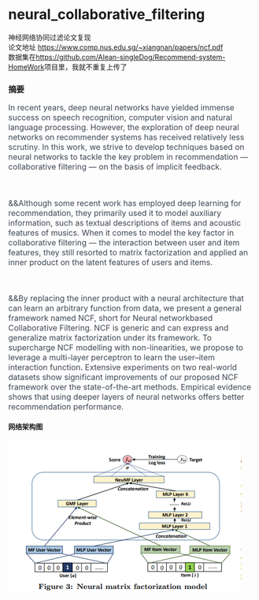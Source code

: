 # neural_collaborative_filtering
神经网络协同过滤论文复现</br>
论文地址 https://www.comp.nus.edu.sg/~xiangnan/papers/ncf.pdf</br>
<span>数据集在<a>https://github.com/Alean-singleDog/Recommend-system-HomeWork</a>项目里，我就不重复上传了</span>
<h3>摘要</h3>
<span style="color: rgb(62, 71, 83);font-size: 16px;">In recent years, deep neural networks have yielded immense success on speech recognition, computer vision and natural language processing. However, the exploration of deep neural networks on recommender systems has received relatively less scrutiny. In this work, we strive to develop techniques based on neural networks to tackle the key problem in recommendation — collaborative filtering — on the basis of implicit feedback.</span>
<p style="margin-left: 8px;margin-right: 8px;line-height: 1.75em;"><span style="color: rgb(62, 71, 83);font-size: 16px;"><br></span></p>
    <span style="color: rgb(62, 71, 83);font-size: 16px;">&&Although some recent work has employed deep learning for recommendation, they primarily used it to model auxiliary information, such as textual descriptions of items and acoustic features of musics. When it comes to model the key factor in collaborative filtering — the interaction between user and item features, they still resorted to matrix factorization and applied an inner product on the latent features of users and items. </span>
    <p style="margin-left: 8px;margin-right: 8px;line-height: 1.75em;"><span style="color: rgb(62, 71, 83);font-size: 16px;"><br></span></p>
    <span style="color: rgb(62, 71, 83);font-size: 16px;">&&By replacing the inner product with a neural architecture that can learn an arbitrary function from data, we present a general framework named NCF, short for Neural networkbased Collaborative Filtering. NCF is generic and can express and generalize matrix factorization under its framework. To supercharge NCF modelling with non-linearities, we propose to leverage a multi-layer perceptron to learn the
user–item interaction function. Extensive experiments on two real-world datasets show significant improvements of our proposed NCF framework over the state-of-the-art methods.
Empirical evidence shows that using deeper layers of neural networks offers better recommendation performance.</span>
<h4>网络架构图</h4>
<img src="./image/微信截图_20200709171754.png"></img>
